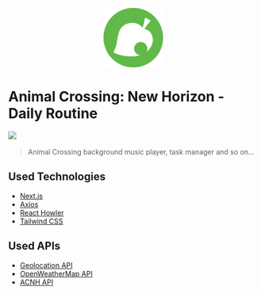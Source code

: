 <p align="center">
    <img src="./public/nook_logo.svg" width="120" />
</p>

# Animal Crossing: New Horizon - Daily Routine

[![](https://img.shields.io/badge/Author-hwhang0917-brightgreen)](https://github.com/hwhang0917)

> Animal Crossing background music player, task manager and so on...

## Used Technologies

- [Next.js](https://nextjs.org/)
- [Axios](https://axios-http.com/)
- [React Howler](https://www.npmjs.com/package/react-howler)
- [Tailwind CSS](https://tailwindcss.com/)

## Used APIs

- [Geolocation API](https://developer.mozilla.org/en-US/docs/Web/API/Geolocation_API)
- [OpenWeatherMap API](https://openweathermap.org/api)
- [ACNH API](https://acnhapi.com/)
